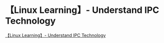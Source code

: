 # 【Linux Learning】- Understand IPC Technology
[【Linux Learning】- Understand IPC Technology](https://aiwithcloud.com/2022/09/15/%e3%80%90linux_learning%e3%80%91__understand_ipc_technology/)